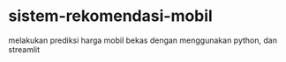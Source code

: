 # sistem-rekomendasi-mobil
melakukan prediksi harga mobil bekas dengan menggunakan python, dan streamlit
